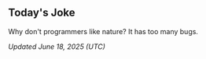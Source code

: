 ## Today's Joke
Why don't programmers like nature? It has too many bugs.

*Updated June 18, 2025 (UTC)*
